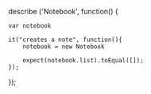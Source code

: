 describe ('Notebook', function() {

    var notebook

    it("creates a note", function(){
        notebook = new Notebook

        expect(notebook.list).toEqual([]);
    });
});

